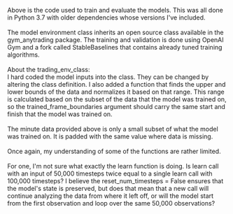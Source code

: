 Above is the code used to train and evaluate the models. This was all done in Python 3.7 with older dependencies whose versions I've included. 
</br>
</br>
The model environment class inherits an open source class available in the gym_anytrading package. The training and validation is done using OpenAI Gym and a fork called StableBaselines that contains already tuned training algorithms. 
</br>
</br>
About the trading_env_class:
</br>
I hard coded the model inputs into the class. They can be changed by altering the class definition. I also added a function that finds the upper and lower bounds of the data and normalizes it based on that range. This range is calculated based on the subset of the data that the model was trained on, so the trained_frame_boundaries argument should carry the same start and finish that the model was trained on. 
</br>
</br>
The minute data provided above is only a small subset of what the model was trained on. It is padded with the same value where data is missing. 
</br>
</br>
Once again, my understanding of some of the functions are rather limited. 
</br>
</br>
For one, I'm not sure what exactly the learn function is doing. Is learn call with an input of 50,000 timesteps twice equal to a single learn call with 100,000 timesteps? 
I believe the reset_num_timesteps = False ensures that the model's state is preserved, but does that mean that a new call will continue analyzing the data from where it left off, or will the model start from the first observation and loop over the same 50,000 observations? 
